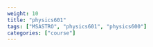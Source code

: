 ```yaml
---
weight: 10
title: "physics601"
tags: ["MSASTRO", "physics601", "physics600"]
categories: ["course"]
---
```

